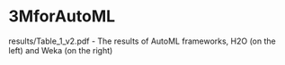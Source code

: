 # 3MforAutoML
 results/Table_1_v2.pdf - The results of AutoML frameworks, H2O (on the left) and Weka (on the right)
 

